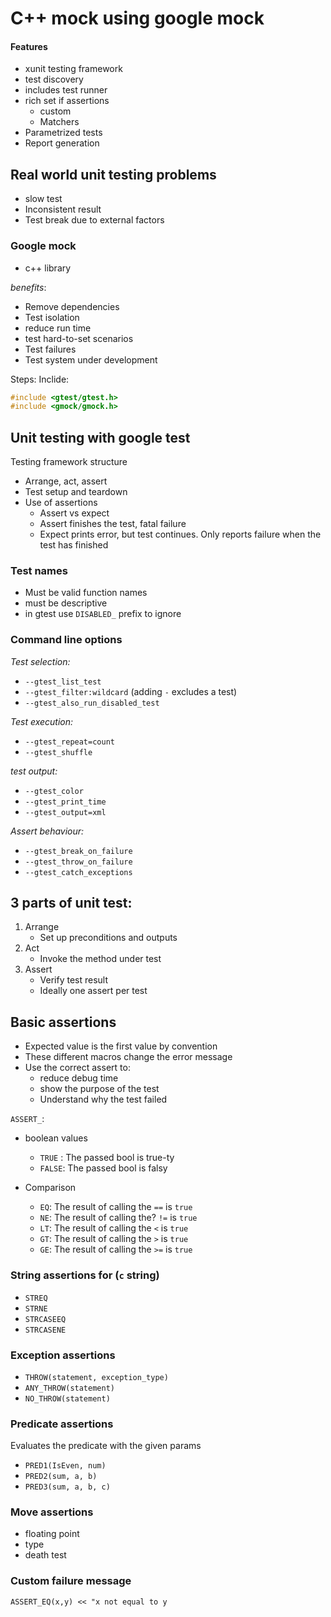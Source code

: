 # C++ mock using google mock

#### Features

- xunit testing framework
- test discovery
- includes test runner
- rich set if assertions
    - custom
    - Matchers
- Parametrized tests
- Report generation

## Real world unit testing problems
- slow test
- Inconsistent result
- Test break due to external factors

### Google mock
- c++ library

_benefits_:
- Remove dependencies
- Test isolation
- reduce run time
- test hard-to-set scenarios
- Test failures
- Test system under development

Steps:
Inclide: 

```cpp
#include <gtest/gtest.h>
#include <gmock/gmock.h>
```

## Unit testing with google test

Testing framework structure
- Arrange, act, assert
- Test setup and teardown
- Use of assertions
    - Assert vs expect
    - Assert finishes the test, fatal failure
    - Expect prints error, but test continues. Only reports failure when the test has finished

### Test names
- Must be valid function names
- must be descriptive
- in gtest use `DISABLED_` prefix to ignore

### Command line options

*Test selection:*
- `--gtest_list_test`
- `--gtest_filter:wildcard` (adding `-` excludes a test)
- `--gtest_also_run_disabled_test`

*Test execution:*
- `--gtest_repeat=count`
- `--gtest_shuffle`

*test output:*
- `--gtest_color`
- `--gtest_print_time`
- `--gtest_output=xml`

*Assert behaviour:*

- `--gtest_break_on_failure`
- `--gtest_throw_on_failure`
- `--gtest_catch_exceptions`


## 3 parts of unit test:

1. Arrange
    - Set up preconditions and outputs
2. Act
    - Invoke the method under test
3. Assert
    - Verify test result
    - Ideally one assert per test

## Basic assertions

- Expected value is the first value by convention
- These different macros change the error message
- Use the correct assert to:
    - reduce debug time
    - show the purpose of the test
    - Understand why the test failed

`ASSERT_`:
* boolean values
    - `TRUE` : The passed bool is true-ty
    - `FALSE`: The passed bool is falsy

* Comparison
    - `EQ`: The result of calling the `==` is `true`
    - `NE`: The result of calling the? `!=` is `true`
    - `LT`: The result of calling the `<` is `true`
    - `GT`: The result of calling the `>` is `true`
    - `GE`: The result of calling the `>=` is `true`

### String assertions for (`c` string)

- `STREQ`
- `STRNE`
- `STRCASEEQ`
- `STRCASENE`

### Exception assertions

- `THROW(statement, exception_type)`
- `ANY_THROW(statement)`
- `NO_THROW(statement)`

### Predicate assertions
Evaluates the predicate with the given params

- `PRED1(IsEven, num)`
- `PRED2(sum, a, b)`
- `PRED3(sum, a, b, c)`


### Move assertions
- floating point
- type
- death test

### Custom failure message

`ASSERT_EQ(x,y) << "x not equal to y`

